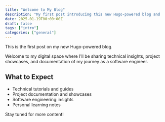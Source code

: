 ```yaml
---
title: "Welcome to My Blog"
description: "My first post introducing this new Hugo-powered blog and what you can expect to find here."
date: 2025-01-19T00:00:00Z
draft: false
tags: ["intro"]
categories: ["general"]
---
```


This is the first post on my new Hugo-powered blog.

Welcome to my digital space where I'll be sharing technical insights, project showcases, and documentation of my journey as a software engineer. 

## What to Expect

- Technical tutorials and guides
- Project documentation and showcases  
- Software engineering insights
- Personal learning notes

Stay tuned for more content!
